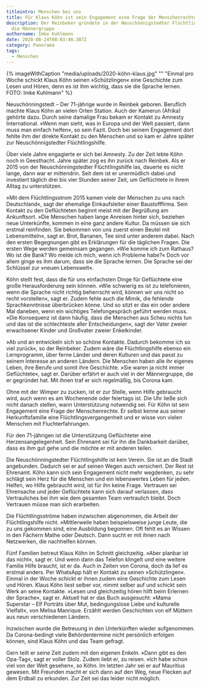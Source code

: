 ```yaml
---
titleintro: Menschen bei uns
title: Für Klaus Köhn ist sein Engagement eine Frage der Menschenrechte
description: Der Reinbeker gründete in der Neuschönnigstedter Flüchtlingshilfe
  die Männergruppe
authorname: Imke Kuhlmann
date: 2020-08-24T08:03:48.387Z
category: Panorama
tags:
  - Menschen
---
```


{% imageWithCaption "media/uploads/2020-köhn-klaus.jpg" "" "Einmal pro Woche schickt Klaus Köhn seinen »Schützlingen« eine Geschichte zum Lesen und Hören, denn es ist ihm wichtig, dass sie die Sprache lernen. FOTO: Imke Kuhlmann" %}


Neuschönningstedt – Der 71-jährige wurde in Reinbek geboren. Beruflich machte Klaus Köhn an vielen Orten Station. Auch der Kamerun (Afrika) gehörte dazu. Durch seine damalige Frau bekam er Kontakt zu Amnesty International. »Wenn man sieht, was in Europa und der Welt passiert, dann muss man einfach helfen«, so sein Fazit. Doch bei seinem Engagement dort fehlte ihm der direkte Kontakt zu den Menschen und so kam er Jahre später zur Neuschönnigstedter Flüchtlingshilfe. 

Über viele Jahre engagierte er sich bei Amnesty. Zu der Zeit lebte Köhn noch in Geesthacht. Jahre später zog es ihn zurück nach Reinbek. Als er 2015 von der Neuschönningstedter Flüchtlingshilfe las, dauerte es nicht lange, dann war er mittendrin. Seit dem ist er unermüdlich dabei und investiert täglich drei bis vier Stunden seiner Zeit, um Geflüchtete in ihrem Alltag zu unterstützen.
 

»Mit dem Flüchtlingsstrom 2015 kamen viele der Menschen zu uns nach Deutschland«, sagt der ehemalige Einkaufsleiter einer Baustofffirma. Sein Kontakt zu den Geflüchteten beginnt meist mit der Begrüßung am Ankunftsort. »Die Menschen haben lange Anreisen hinter sich, beziehen neue Unterkünfte, kommen in eine ganz andere Kultur. Da müssen sie sich erstmal reinfinden. Sie bekommen von uns zuerst  einen Beutel mit Lebensmitteln«, sagt er. Brot, Bananen, Tee sind unter anderem dabei. Nach den ersten Begegnungen gibt es Erklärungen für die täglichen Fragen. Die ersten Wege werden gemeinsam gegangen. »Wie komme ich zum Rathaus? Wo ist die Bank? Wo melde ich mich, wenn ich Probleme habe?« Doch vor allem ginge es ihm darum, dass sie die Sprache lernen. Die Sprache sei der Schlüssel zur »neuen Lebenswelt«. 


Köhn stellt fest, dass die für uns einfachsten Dinge für Geflüchtete eine große Herausforderung sein können. »Wie schwierig es ist zu telefonieren, wenn die Sprache nicht richtig beherrscht wird, können wir uns nicht so recht vorstellen«, sagt er. Zudem fehle auch die Mimik, die fehlende Sprachkenntnisse überbrücken könne. Und so sitzt er das ein oder andere Mal daneben, wenn ein wichtiges Telefongespräch geführt werden muss. »Die Konsequenz ist dann häufig, dass die Menschen aus Scheu nichts tun und das ist die schlechteste aller Entscheidungen«, sagt der Vater zweier erwachsener Kinder und Großvater zweier Enkelkinder.

»Ab und an entwickeln sich so schöne Kontakte. Dadurch bekomme ich so viel zurück«, so der Reinbeker. Zudem wäre die Flüchtlingshilfe ebenso ein Lernprogramm, über ferne Länder und deren Kulturen und das passt zu seinem Interesse an anderen Ländern. Die Menschen haben alle ihr eigenes Leben, ihre Berufe und somit ihre Geschichte. »Sie waren ja nicht immer Geflüchtete«, sagt er. Darüber erfährt er auch viel in der Männergruppe, die er gegründet hat. Mit ihnen traf er sich regelmäßig, bis Corona kam.


Ohne mit der Wimper zu zucken, ist er zur Stelle, wenn Hilfe gebraucht wird, auch wenn es am Wochenende oder feiertags ist. Die Uhr ließe sich nicht danach stellen, wann Unterstützung notwendig sei. Für Köhn ist sein Engagement eine Frage der Menschenrechte. Er selbst kenne aus seiner Herkunftsfamilie eine Flüchtlingsvergangenheit und er wisse von vielen Menschen mit Fluchterfahrungen.

Für den 71-jährigen ist die Unterstützung Geflüchteter eine Herzensangelegenheit. Sein Ehrenamt sei für ihn die Dankbarkeit darüber,  dass es ihm gut gehe und die möchte er mit anderen teilen.


Die Neuschönningstedter Flüchtlingshilfe ist kein Verein. Sie ist an die Stadt angebunden. Dadurch sei er auf seinen Wegen auch versichert. Der Rest ist Ehrenamt. Köhn kann sich sein Engagement nicht mehr wegdenken, zu sehr schlägt sein Herz für die Menschen und ein lebenswertes Leben für jeden. Helfen, wo Hilfe gebraucht wird, ist für ihn keine Frage. Vertrauen sei Ehrensache und jeder Geflüchtete kann sich darauf verlassen, dass Vertrauliches bei ihm wie dem gesamten Team vertraulich bleibt. Doch Vertrauen müsse man sich erarbeiten.


Die Flüchtlingsströme haben inzwischen abgenommen, die Arbeit der Flüchtlingshilfe nicht. »Mittlerweile haben beispielsweise junge Leute, die zu uns gekommen sind, eine Ausbildung begonnen. Oft fehlt es an Wissen in den Fächern Mathe oder Deutsch. Dann sucht er mit ihnen nach Netzwerken, die nachhelfen können. 


Fünf Familien betreut Klaus Köhn im Schnitt gleichzeitig. »Aber planbar ist das nicht«, sagt er. Und wenn dann das Telefon klingelt und eine weitere Familie Hilfe braucht, ist er da. Auch in Zeiten von Corona, doch da lief es erstmal anders. Per WhatsApp hält er Kontakt zu seinen »Schützlingen«. Einmal in der Woche schickt er ihnen zudem eine Geschichte zum Lesen und Hören. Klaus Köhn liest selber vor, nimmt selber auf und schickt sein Werk an seine Kontakte. »Lesen und gleichzeitig hören hilft beim Erlernen der Sprache«, sagt er. Aktuell hat er das Buch ausgesucht: »Mama Superstar – Elf Porträts über Mut, bedingungslose Liebe und kulturelle Vielfalt«, von Melisa Manrique. Erzählt werden Geschichten von elf Müttern aus neun verschiedenen Ländern.

Inzwischen wurde die Betreuung in den Unterkünften wieder aufgenommen. Da Corona-bedingt viele Behördentermine nicht persönlich erfolgen können, sind Klaus Köhn und das Team gefragt. 

Gern teilt er seine Zeit zudem mit den eigenen Enkeln. »Dann gibt es den Opa-Tag«, sagt er voller Stolz. Zudem liebt er, zu reisen. »Ich habe schon viel von der Welt gesehen«, so Köhn. Im letzten Jahr sei er auf Mauritius gewesen. Mit Freunden macht er sich dann auf den Weg, neue Flecken auf dem Erdball zu erkunden. Zur Zeit sei das leider nicht möglich.